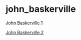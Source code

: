 
# john_baskerville

[John Baskerville 1](http://Ryanbennett980.github.io/john_baskerville/john_baskerville.html)

[John Baskerville 2](http://Ryanbennett980.github.io/john_baskerville/john_baskerville2.html)